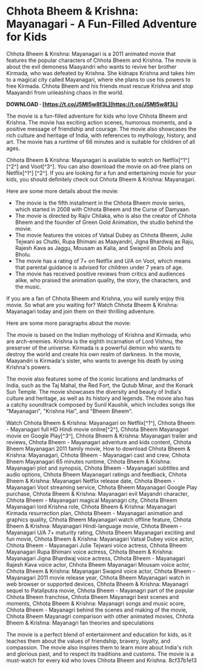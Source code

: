 # Chhota Bheem & Krishna: Mayanagari - A Fun-Filled Adventure for Kids
 
Chhota Bheem & Krishna: Mayanagari is a 2011 animated movie that features the popular characters of Chhota Bheem and Krishna. The movie is about the evil demoness Maayandri who wants to revive her brother Kirmada, who was defeated by Krishna. She kidnaps Krishna and takes him to a magical city called Mayanagari, where she plans to use his powers to free Kirmada. Chhota Bheem and his friends must rescue Krishna and stop Maayandri from unleashing chaos in the world.
 
**DOWNLOAD · [https://t.co/J5Ml5w8f3L](https://t.co/J5Ml5w8f3L)**


 
The movie is a fun-filled adventure for kids who love Chhota Bheem and Krishna. The movie has exciting action scenes, humorous moments, and a positive message of friendship and courage. The movie also showcases the rich culture and heritage of India, with references to mythology, history, and art. The movie has a runtime of 66 minutes and is suitable for children of all ages.
 
Chhota Bheem & Krishna: Mayanagari is available to watch on Netflix[^1^] [^2^] and Voot[^3^]. You can also download the movie on ad-free plans on Netflix[^1^] [^2^]. If you are looking for a fun and entertaining movie for your kids, you should definitely check out Chhota Bheem & Krishna: Mayanagari.

Here are some more details about the movie:
 
- The movie is the fifth installment in the Chhota Bheem movie series, which started in 2008 with Chhota Bheem and the Curse of Damyaan.
- The movie is directed by Rajiv Chilaka, who is also the creator of Chhota Bheem and the founder of Green Gold Animation, the studio behind the movie.
- The movie features the voices of Vatsal Dubey as Chhota Bheem, Julie Tejwani as Chutki, Rupa Bhimani as Maayandri, Jigna Bhardwaj as Raju, Rajesh Kava as Jaggu, Mousam as Kalia, and Swapnil as Dholu and Bholu.
- The movie has a rating of 7+ on Netflix and U/A on Voot, which means that parental guidance is advised for children under 7 years of age.
- The movie has received positive reviews from critics and audiences alike, who praised the animation quality, the story, the characters, and the music.

If you are a fan of Chhota Bheem and Krishna, you will surely enjoy this movie. So what are you waiting for? Watch Chhota Bheem & Krishna: Mayanagari today and join them on their thrilling adventure.

Here are some more paragraphs about the movie:
 
The movie is based on the Indian mythology of Krishna and Kirmada, who are arch-enemies. Krishna is the eighth incarnation of Lord Vishnu, the preserver of the universe. Kirmada is a powerful demon who wants to destroy the world and create his own realm of darkness. In the movie, Maayandri is Kirmada's sister, who wants to avenge his death by using Krishna's powers.
 
The movie also features some of the iconic locations and landmarks of India, such as the Taj Mahal, the Red Fort, the Qutub Minar, and the Konark Sun Temple. The movie showcases the diversity and beauty of India's culture and heritage, as well as its history and legends. The movie also has a catchy soundtrack composed by Sunil Kaushik, which includes songs like "Mayanagari", "Krishna Hai", and "Bheem Bheem".
 
Watch Chhota Bheem & Krishna: Mayanagari on Netflix[^1^],  Chhota Bheem - Mayanagari full HD Hindi movie online[^2^],  Chhota Bheem Mayanagari movie on Google Play[^3^],  Chhota Bheem & Krishna: Mayanagari trailer and reviews,  Chhota Bheem - Mayanagari adventure and kids content,  Chhota Bheem Mayanagari 2011 family movie,  How to download Chhota Bheem & Krishna: Mayanagari,  Chhota Bheem - Mayanagari cast and crew,  Chhota Bheem Mayanagari 65 minutes runtime,  Chhota Bheem & Krishna: Mayanagari plot and synopsis,  Chhota Bheem - Mayanagari subtitles and audio options,  Chhota Bheem Mayanagari ratings and feedback,  Chhota Bheem & Krishna: Mayanagari Netflix release date,  Chhota Bheem - Mayanagari Voot streaming service,  Chhota Bheem Mayanagari Google Play purchase,  Chhota Bheem & Krishna: Mayanagari evil Mayandri character,  Chhota Bheem - Mayanagari magical Mayanagri city,  Chhota Bheem Mayanagari lord Krishna role,  Chhota Bheem & Krishna: Mayanagari Kirmada resurrection plan,  Chhota Bheem - Mayanagari animation and graphics quality,  Chhota Bheem Mayanagari watch offline feature,  Chhota Bheem & Krishna: Mayanagari Hindi-language movie,  Chhota Bheem - Mayanagari U/A 7+ maturity rating,  Chhota Bheem Mayanagari exciting and fun movie,  Chhota Bheem & Krishna: Mayanagari Vatsal Dubey voice actor,  Chhota Bheem - Mayanagari Julie Tejwani voice actress,  Chhota Bheem Mayanagari Rupa Bhimani voice actress,  Chhota Bheem & Krishna: Mayanagari Jigna Bhardwaj voice actress,  Chhota Bheem - Mayanagari Rajesh Kava voice actor,  Chhota Bheem Mayanagari Mousam voice actor,  Chhota Bheem & Krishna: Mayanagari Swapnil voice actor,  Chhota Bheem - Mayanagari 2011 movie release year,  Chhota Bheem Mayanagari watch in web browser or supported devices,  Chhota Bheem & Krishna: Mayanagri sequel to Pataliputra movie,  Chhota Bheem - Mayanagri part of the popular Chhota Bheem franchise,  Chhota Bheem Mayanagri best scenes and moments,  Chhota Bheem & Krishna: Mayanagri songs and music score,  Chhota Bheem - Mayanagri behind the scenes and making of the movie,  Chhota Bheem Mayanagri comparison with other animated movies,  Chhota Bheem & Krishna: Mayanagri fan theories and speculations
 
The movie is a perfect blend of entertainment and education for kids, as it teaches them about the values of friendship, bravery, loyalty, and compassion. The movie also inspires them to learn more about India's rich and glorious past, and to respect its traditions and customs. The movie is a must-watch for every kid who loves Chhota Bheem and Krishna.
 8cf37b1e13
 
